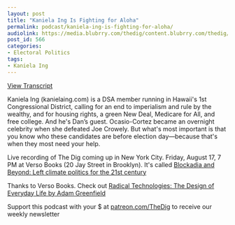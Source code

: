 ```yaml
---
layout: post
title: "Kaniela Ing Is Fighting for Aloha"
permalink: podcast/kaniela-ing-is-fighting-for-aloha/
audiolink: https://media.blubrry.com/thedig/content.blubrry.com/thedig/The_Dig_-_EP_134_-_Ing.mp3
post_id: 566
categories: 
- Electoral Politics
tags: 
- Kaniela Ing
---
```


[View Transcript](https://www.jacobinmag.com/2018/08/kaniela-ing-hawaii-american-imperialism-elections)


Kaniela Ing (kanielaing.com) is a DSA member running in Hawaii's 1st Congressional District, calling for an end to imperialism and rule by the wealthy, and for housing rights, a green New Deal, Medicare for All, and free college. And he's Dan’s guest. Ocasio-Cortez became an overnight celebrity when she defeated Joe Crowely. But what's most important is that you know who these candidates are before election day—because that's when they most need your help.

Live recording of The Dig coming up in New York City. Friday, August 17, 7 PM at Verso Books (20 Jay Street in Brooklyn). It's called [Blockadia and Beyond: Left climate politics for the 21st century](https://www.facebook.com/events/2042636042656908/?active_tab=about)

Thanks to Verso Books. Check out [Radical Technologies: The Design of Everyday Life by Adam Greenfield](versobooks.com/books/2742-radical-technologies)

Support this podcast with your $ at [patreon.com/TheDig](http://www.patreon.com/TheDig)  to receive our weekly newsletter

 